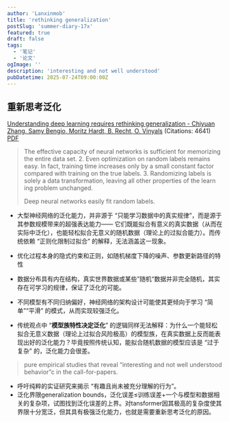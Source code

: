 ```yaml
---
author: 'Lanxinmob'
title: 'rethinking generalization'
postSlug: 'summer-diary-17x'
featured: true
draft: false
tags:
  - '笔记'
  - '论文'
ogImage: ''
description: 'interesting and not well understood'
pubDatetime: 2025-07-24T09:00:00Z
---
```

## 重新思考泛化

[Understanding deep learning requires rethinking generalization - Chiyuan Zhang, Samy Bengio, Moritz Hardt, B. Recht, O. Vinyals](https://www.semanticscholar.org/paper/54ddb00fa691728944fd8becea90a373d21597cf) (Citations: 4641) [PDF](D:\poem\src\data\blog\download\1611.03530.pdf)

>  The effective capacity of neural networks is sufficient for memorizing the entire data set. 2. Even optimization on random labels remains easy. In fact, training time increases only by a small constant factor compared with training on the true labels. 3. Randomizing labels is solely a data transformation, leaving all other properties of the learn ing problem unchanged.
>
>  Deep neural networks easily fit random labels.

- 大型神经网络的泛化能力，并非源于 “只能学习数据中的真实规律”，而是源于其参数规模带来的超强表达能力—— 它们既能拟合有意义的真实数据（从而在实际中泛化），也能轻松拟合无意义的随机数据（理论上的过拟合能力）。而传统依赖 “正则化限制过拟合” 的解释，无法涵盖这一现象。

- 优化过程本身的隐式约束和正则，如随机梯度下降的噪声、参数更新路径的特性
- 数据分布具有内在结构，真实世界数据或某些”随机“数据并非完全随机，其实存在可学习的规律，保证了泛化的可能。
- 不同模型有不同归纳偏好，神经网络的架构设计可能使其更倾向于学习 “简单”“平滑” 的模式，从而实现较强泛化。

- 传统观点中 “**模型族特性决定泛化**” 的逻辑同样无法解释：为什么一个能轻松拟合无意义数据（理论上过拟合风险极高）的模型族，在真实数据上反而能表现出好的泛化能力？毕竟按照传统认知，能拟合随机数据的模型应该是 “过于复杂” 的，泛化能力会很差。 

> pure empirical studies that reveal “interesting and not well understood behavior”c in the call-for-papers. 

- 呼吁纯粹的实证研究来揭示 “有趣且尚未被充分理解的行为”。
- 泛化界限generalization bounds，泛化误差≤训练误差+一个与模型和数据相关的复杂项，试图找到泛化误差的上界。对tansformer因其极高的复杂度使其界限十分宽泛，但其具有极强泛化能力，也就是需要重新思考泛化的原因。

